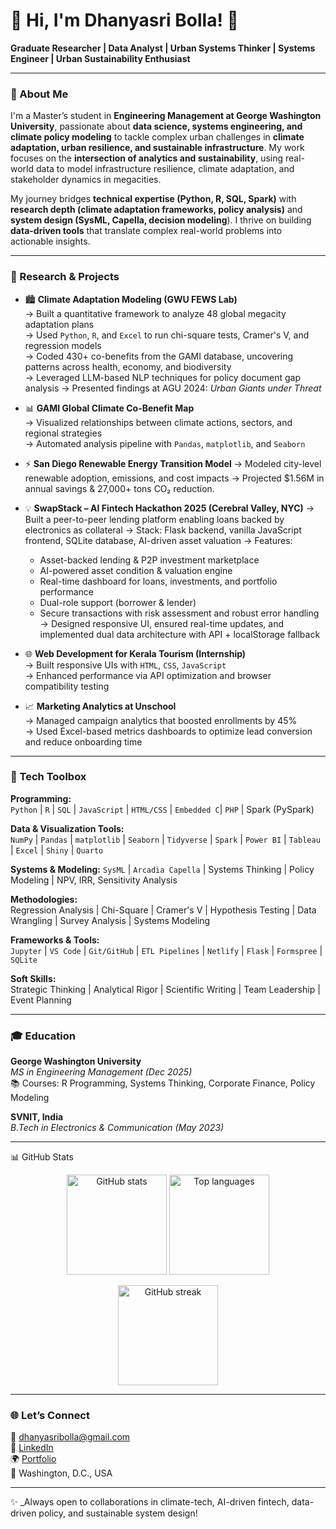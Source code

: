 # 👋 Hi, I'm Dhanyasri Bolla! 🌱  
**Graduate Researcher | Data Analyst | Urban Systems Thinker | Systems Engineer | Urban Sustainability Enthusiast**

---

### 📌 About Me  
I'm a Master’s student in **Engineering Management at George Washington University**, passionate about **data science, systems engineering, and climate policy modeling** to tackle complex urban challenges in **climate adaptation, urban resilience, and sustainable infrastructure**. My work focuses on the **intersection of analytics and sustainability**, using real-world data to model infrastructure resilience, climate adaptation, and stakeholder dynamics in megacities.

My journey bridges **technical expertise (Python, R, SQL, Spark)** with **research depth (climate adaptation frameworks, policy analysis)** and **system design (SysML, Capella, decision modeling**). I thrive on building **data-driven tools** that translate complex real-world problems into actionable insights.

---

### 🔬 Research & Projects  

- 🏙️ **Climate Adaptation Modeling (GWU FEWS Lab)**  
  → Built a quantitative framework to analyze 48 global megacity adaptation plans  
  → Used `Python`, `R`, and `Excel` to run chi-square tests, Cramer's V, and regression models  
  → Coded 430+ co-benefits from the GAMI database, uncovering patterns across health, economy, and biodiversity  
  → Leveraged LLM-based NLP techniques for policy document gap analysis
  → Presented findings at AGU 2024: *Urban Giants under Threat*

- 📊 **GAMI Global Climate Co-Benefit Map**  
  → Visualized relationships between climate actions, sectors, and regional strategies  
  → Automated analysis pipeline with `Pandas`, `matplotlib`, and `Seaborn`
  
- ⚡ **San Diego Renewable Energy Transition Model**
  → Modeled city-level renewable adoption, emissions, and cost impacts
  → Projected $1.56M in annual savings & 27,000+ tons CO₂ reduction.

- 💡 **SwapStack – AI Fintech Hackathon 2025 (Cerebral Valley, NYC)**
  → Built a peer-to-peer lending platform enabling loans backed by electronics as collateral
  → Stack: Flask backend, vanilla JavaScript frontend, SQLite database, AI-driven asset valuation
  → Features:
  - Asset-backed lending & P2P investment marketplace
  - AI-powered asset condition & valuation engine
  - Real-time dashboard for loans, investments, and portfolio performance
  - Dual-role support (borrower & lender)
  - Secure transactions with risk assessment and robust error handling
    → Designed responsive UI, ensured real-time updates, and implemented dual data architecture with API + localStorage fallback

- 🌐 **Web Development for Kerala Tourism (Internship)**  
  → Built responsive UIs with `HTML`, `CSS`, `JavaScript`  
  → Enhanced performance via API optimization and browser compatibility testing  

- 📈 **Marketing Analytics at Unschool**  
  → Managed campaign analytics that boosted enrollments by 45%  
  → Used Excel-based metrics dashboards to optimize lead conversion and reduce onboarding time  


---

### 🧰 Tech Toolbox  

**Programming:**  
`Python` | `R` | `SQL` | `JavaScript` | `HTML/CSS` | `Embedded C`| `PHP` | Spark (PySpark)

**Data & Visualization Tools:**  
`NumPy` | `Pandas` | `matplotlib` | `Seaborn` | `Tidyverse` | `Spark` | `Power BI` | `Tableau` | `Excel` | `Shiny` | `Quarto`  

**Systems & Modeling:**
`SysML` | `Arcadia Capella` | Systems Thinking | Policy Modeling | NPV, IRR, Sensitivity Analysis

**Methodologies:**  
Regression Analysis | Chi-Square | Cramer's V | Hypothesis Testing | Data Wrangling | Survey Analysis | Systems Modeling  

**Frameworks & Tools:**  
`Jupyter` | `VS Code` | `Git/GitHub` | `ETL Pipelines` | `Netlify` | `Flask` | `Formspree` | `SQLite` 

**Soft Skills:**  
Strategic Thinking | Analytical Rigor | Scientific Writing | Team Leadership | Event Planning  

---

### 🎓 Education  
**George Washington University**  
*MS in Engineering Management (Dec 2025)*  
📚 Courses: R Programming, Systems Thinking, Corporate Finance, Policy Modeling  

**SVNIT, India**  
*B.Tech in Electronics & Communication (May 2023)*  

---

📊 GitHub Stats
<p align="center"> <img src="https://github-readme-stats.vercel.app/api?username=dhanyasri135&show_icons=true&theme=tokyonight" alt="GitHub stats" height="160"/> <img src="https://github-readme-stats.vercel.app/api/top-langs/?username=dhanyasri135&layout=compact&theme=tokyonight" alt="Top languages" height="160"/> </p> <p align="center"> <img src="https://streak-stats.demolab.com?user=dhanyasri135&theme=tokyonight" alt="GitHub streak" height="160"/> </p>

---

### 🌐 Let’s Connect  

📧 dhanyasribolla@gmail.com  
🔗 [LinkedIn](https://www.linkedin.com/in/dhanyasribolla)  
🌍 [Portfolio](https://dhanyasri135.github.io/dhanyasri-portfolio)  
📍 Washington, D.C., USA  

---

✨ _Always open to collaborations in climate-tech, AI-driven fintech, data-driven policy, and sustainable system design!



